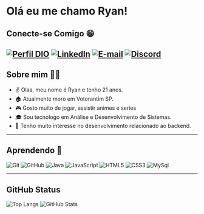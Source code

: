 # Olá eu me chamo Ryan!

## Conecte-se Comigo 😁
[![Perfil DIO](https://img.shields.io/badge/-Meu%20Perfil%20na%20DIO-000?style=for-the-badge)](https://web.dio.me/users/ryanp_souza?tab=skills) 
[![LinkedIn](https://img.shields.io/badge/LinkedIn-000?style=for-the-badge&logo=linkedin&logoColor=0E76A8)](https://www.linkedin.com/in/ryan-souza-b87769236/) 
[![E-mail](https://img.shields.io/badge/-Email-000?style=for-the-badge&logo=gmail)](mailto:ryanp.souza@hotmail.com)
[![Discord](https://img.shields.io/badge/Discord-000?style=for-the-badge&logo=discord)](https://www.discord.com/in/ryan.sz/)
-------------------------------------------
## Sobre mim 👨‍🎓

- ✌️ Olaa, meu nome é Ryan e tenho 21 anos.
- 🏠 Atualmente moro em Votorantim SP. 
- 🎮 Gosto muito de jogar, assistir animes e series
- 🎓 Sou tecnologo em Análise e Desenvolvimento de Sistemas.
- 🎯 Tenho muito interesse no desenvolvimento relacionado ao backend.

-------------------------------------------
## Aprendendo 📖
![Git](https://img.shields.io/badge/Git-000?style=for-the-badge&logo=git) 
![GitHub](https://img.shields.io/badge/GitHub-000?style=for-the-badge&logo=github) 
![Java](https://img.shields.io/badge/Java-000?style=for-the-badge&logo=java) ![JavaScript](https://img.shields.io/badge/JavaScript-000?style=for-the-badge&logo=javascript) 
![HTML5](https://img.shields.io/badge/Html5-000?style=for-the-badge&logo=html5)
![CSS3](https://img.shields.io/badge/Css3-000?style=for-the-badge&logo=css3) ![MySql](https://img.shields.io/badge/MySQL-000?style=for-the-badge&logo=mysql)

-------------------------------------------
## GitHub Status
![Top Langs](https://github-readme-stats-git-masterrstaa-rickstaa.vercel.app/api/top-langs/?username=ryaansouza&layout=compact&bg_color=000&border_color=0000FF&title_color=FFFF&text_color=FFF)
![GitHub Stats](https://github-readme-stats.vercel.app/api?username=ryaansouza&theme=transparent&bg_color=000&border_color=0000FF&show_icons=true&icon_color=30A3DC&title_color=0000FF&text_color=FFF&hide_title=true&hide=stars)
